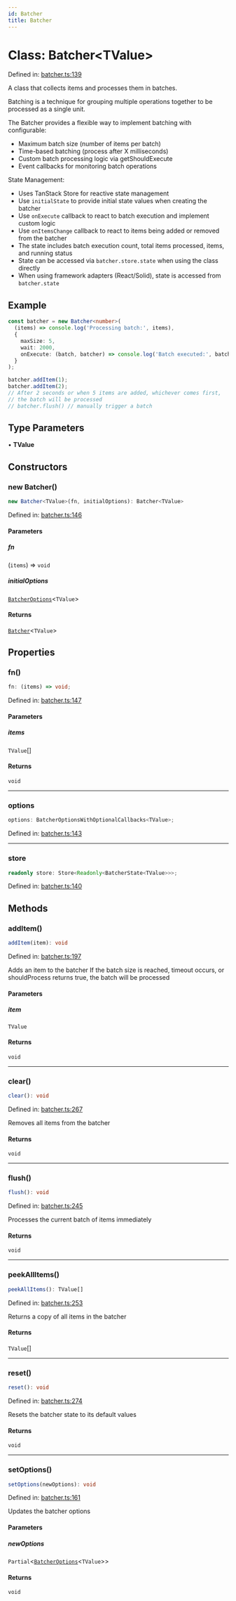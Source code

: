 ```yaml
---
id: Batcher
title: Batcher
---
```


<!-- DO NOT EDIT: this page is autogenerated from the type comments -->

# Class: Batcher\<TValue\>

Defined in: [batcher.ts:139](https://github.com/TanStack/pacer/blob/main/packages/pacer/src/batcher.ts#L139)

A class that collects items and processes them in batches.

Batching is a technique for grouping multiple operations together to be processed as a single unit.

The Batcher provides a flexible way to implement batching with configurable:
- Maximum batch size (number of items per batch)
- Time-based batching (process after X milliseconds)
- Custom batch processing logic via getShouldExecute
- Event callbacks for monitoring batch operations

State Management:
- Uses TanStack Store for reactive state management
- Use `initialState` to provide initial state values when creating the batcher
- Use `onExecute` callback to react to batch execution and implement custom logic
- Use `onItemsChange` callback to react to items being added or removed from the batcher
- The state includes batch execution count, total items processed, items, and running status
- State can be accessed via `batcher.store.state` when using the class directly
- When using framework adapters (React/Solid), state is accessed from `batcher.state`

## Example

```ts
const batcher = new Batcher<number>(
  (items) => console.log('Processing batch:', items),
  {
    maxSize: 5,
    wait: 2000,
    onExecute: (batch, batcher) => console.log('Batch executed:', batch)
  }
);

batcher.addItem(1);
batcher.addItem(2);
// After 2 seconds or when 5 items are added, whichever comes first,
// the batch will be processed
// batcher.flush() // manually trigger a batch
```

## Type Parameters

• **TValue**

## Constructors

### new Batcher()

```ts
new Batcher<TValue>(fn, initialOptions): Batcher<TValue>
```

Defined in: [batcher.ts:146](https://github.com/TanStack/pacer/blob/main/packages/pacer/src/batcher.ts#L146)

#### Parameters

##### fn

(`items`) => `void`

##### initialOptions

[`BatcherOptions`](../../interfaces/batcheroptions.md)\<`TValue`\>

#### Returns

[`Batcher`](../batcher.md)\<`TValue`\>

## Properties

### fn()

```ts
fn: (items) => void;
```

Defined in: [batcher.ts:147](https://github.com/TanStack/pacer/blob/main/packages/pacer/src/batcher.ts#L147)

#### Parameters

##### items

`TValue`[]

#### Returns

`void`

***

### options

```ts
options: BatcherOptionsWithOptionalCallbacks<TValue>;
```

Defined in: [batcher.ts:143](https://github.com/TanStack/pacer/blob/main/packages/pacer/src/batcher.ts#L143)

***

### store

```ts
readonly store: Store<Readonly<BatcherState<TValue>>>;
```

Defined in: [batcher.ts:140](https://github.com/TanStack/pacer/blob/main/packages/pacer/src/batcher.ts#L140)

## Methods

### addItem()

```ts
addItem(item): void
```

Defined in: [batcher.ts:197](https://github.com/TanStack/pacer/blob/main/packages/pacer/src/batcher.ts#L197)

Adds an item to the batcher
If the batch size is reached, timeout occurs, or shouldProcess returns true, the batch will be processed

#### Parameters

##### item

`TValue`

#### Returns

`void`

***

### clear()

```ts
clear(): void
```

Defined in: [batcher.ts:267](https://github.com/TanStack/pacer/blob/main/packages/pacer/src/batcher.ts#L267)

Removes all items from the batcher

#### Returns

`void`

***

### flush()

```ts
flush(): void
```

Defined in: [batcher.ts:245](https://github.com/TanStack/pacer/blob/main/packages/pacer/src/batcher.ts#L245)

Processes the current batch of items immediately

#### Returns

`void`

***

### peekAllItems()

```ts
peekAllItems(): TValue[]
```

Defined in: [batcher.ts:253](https://github.com/TanStack/pacer/blob/main/packages/pacer/src/batcher.ts#L253)

Returns a copy of all items in the batcher

#### Returns

`TValue`[]

***

### reset()

```ts
reset(): void
```

Defined in: [batcher.ts:274](https://github.com/TanStack/pacer/blob/main/packages/pacer/src/batcher.ts#L274)

Resets the batcher state to its default values

#### Returns

`void`

***

### setOptions()

```ts
setOptions(newOptions): void
```

Defined in: [batcher.ts:161](https://github.com/TanStack/pacer/blob/main/packages/pacer/src/batcher.ts#L161)

Updates the batcher options

#### Parameters

##### newOptions

`Partial`\<[`BatcherOptions`](../../interfaces/batcheroptions.md)\<`TValue`\>\>

#### Returns

`void`
